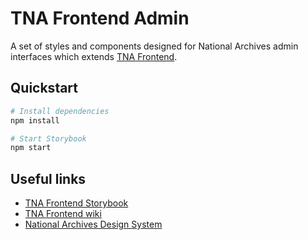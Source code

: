# TNA Frontend Admin

A set of styles and components designed for National Archives admin interfaces which extends [TNA Frontend](https://github.com/nationalarchives/tna-frontend).

## Quickstart

```sh
# Install dependencies
npm install

# Start Storybook
npm start
```

## Useful links

- [TNA Frontend Storybook](https://nationalarchives.github.io/tna-frontend/)
- [TNA Frontend wiki](https://github.com/nationalarchives/tna-frontend/wiki)
- [National Archives Design System](https://nationalarchives.github.io/design-system/)

